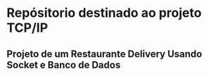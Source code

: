 # Repósitorio destinado ao projeto TCP/IP
## Projeto de um Restaurante Delivery Usando Socket e Banco de Dados

